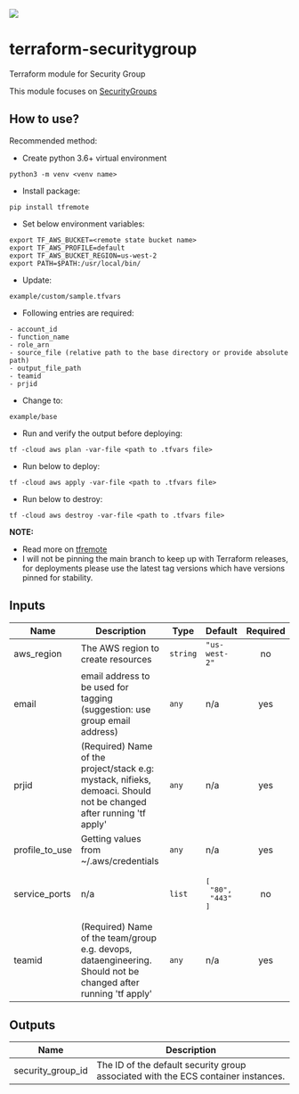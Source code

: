 [![](https://img.shields.io/badge/license-Apache%202-blue.svg)](https://www.apache.org/licenses/LICENSE-2.0)

# terraform-securitygroup
Terraform module for Security Group

This module focuses on [SecurityGroups](https://docs.aws.amazon.com/vpc/latest/userguide/VPC_SecurityGroups.html)

## How to use?

Recommended method:

- Create python 3.6+ virtual environment 
```
python3 -m venv <venv name>
```

- Install package:
```
pip install tfremote
```

- Set below environment variables:
```
export TF_AWS_BUCKET=<remote state bucket name>
export TF_AWS_PROFILE=default
export TF_AWS_BUCKET_REGION=us-west-2
export PATH=$PATH:/usr/local/bin/
```  

- Update:
```
example/custom/sample.tfvars
```

- Following entries are required:
```
- account_id
- function_name
- role_arn
- source_file (relative path to the base directory or provide absolute path)
- output_file_path
- teamid
- prjid
```

- Change to: 
```
example/base
``` 

- Run and verify the output before deploying:
```
tf -cloud aws plan -var-file <path to .tfvars file>
```

- Run below to deploy:
```
tf -cloud aws apply -var-file <path to .tfvars file>
```

- Run below to destroy:
```
tf -cloud aws destroy -var-file <path to .tfvars file>
```

**NOTE:** 

- Read more on [tfremote](https://github.com/tomarv2/tfremote) 
- I will not be pinning the main branch to keep up with Terraform releases, for deployments please
use the latest tag versions which have versions pinned for stability.

## Inputs

| Name | Description | Type | Default | Required |
|------|-------------|------|---------|:--------:|
| aws\_region | The AWS region to create resources | `string` | `"us-west-2"` | no |
| email | email address to be used for tagging (suggestion: use group email address) | `any` | n/a | yes |
| prjid | (Required) Name of the project/stack e.g: mystack, nifieks, demoaci. Should not be changed after running 'tf apply' | `any` | n/a | yes |
| profile\_to\_use | Getting values from ~/.aws/credentials | `any` | n/a | yes |
| service\_ports | n/a | `list` | <pre>[<br>  "80",<br>  "443"<br>]</pre> | no |
| teamid | (Required) Name of the team/group e.g. devops, dataengineering. Should not be changed after running 'tf apply' | `any` | n/a | yes |

## Outputs

| Name | Description |
|------|-------------|
| security\_group\_id | The ID of the default security group associated with the ECS container instances. |
